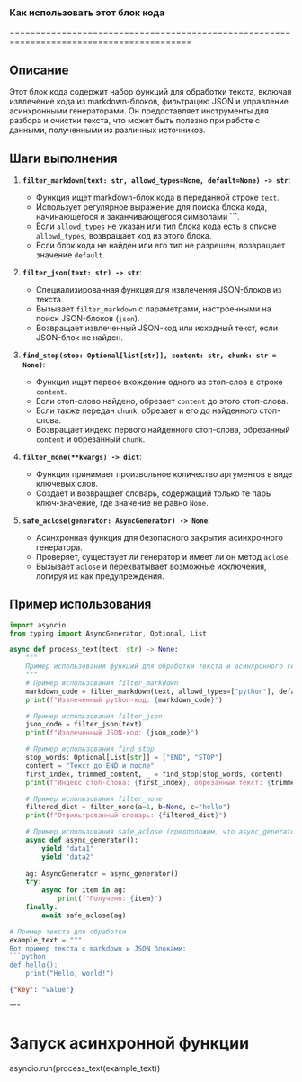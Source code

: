 ### Как использовать этот блок кода

=========================================================================================

Описание
-------------------------
Этот блок кода содержит набор функций для обработки текста, включая извлечение кода из markdown-блоков, фильтрацию JSON и управление асинхронными генераторами. Он предоставляет инструменты для разбора и очистки текста, что может быть полезно при работе с данными, полученными из различных источников.

Шаги выполнения
-------------------------
1. **`filter_markdown(text: str, allowd_types=None, default=None) -> str`**:
   - Функция ищет markdown-блок кода в переданной строке `text`.
   - Использует регулярное выражение для поиска блока кода, начинающегося и заканчивающегося символами ```.
   - Если `allowd_types` не указан или тип блока кода есть в списке `allowd_types`, возвращает код из этого блока.
   - Если блок кода не найден или его тип не разрешен, возвращает значение `default`.

2. **`filter_json(text: str) -> str`**:
   - Специализированная функция для извлечения JSON-блоков из текста.
   - Вызывает `filter_markdown` с параметрами, настроенными на поиск JSON-блоков (````json````).
   - Возвращает извлеченный JSON-код или исходный текст, если JSON-блок не найден.

3. **`find_stop(stop: Optional[list[str]], content: str, chunk: str = None)`**:
   - Функция ищет первое вхождение одного из стоп-слов в строке `content`.
   - Если стоп-слово найдено, обрезает `content` до этого стоп-слова.
   - Если также передан `chunk`, обрезает и его до найденного стоп-слова.
   - Возвращает индекс первого найденного стоп-слова, обрезанный `content` и обрезанный `chunk`.

4. **`filter_none(**kwargs) -> dict`**:
   - Функция принимает произвольное количество аргументов в виде ключевых слов.
   - Создает и возвращает словарь, содержащий только те пары ключ-значение, где значение не равно `None`.

5. **`safe_aclose(generator: AsyncGenerator) -> None`**:
   - Асинхронная функция для безопасного закрытия асинхронного генератора.
   - Проверяет, существует ли генератор и имеет ли он метод `aclose`.
   - Вызывает `aclose` и перехватывает возможные исключения, логируя их как предупреждения.

Пример использования
-------------------------

```python
import asyncio
from typing import AsyncGenerator, Optional, List

async def process_text(text: str) -> None:
    """
    Пример использования функций для обработки текста и асинхронного генератора.
    """
    # Пример использования filter_markdown
    markdown_code = filter_markdown(text, allowd_types=["python"], default="")
    print(f"Извлеченный python-код: {markdown_code}")

    # Пример использования filter_json
    json_code = filter_json(text)
    print(f"Извлеченный JSON-код: {json_code}")

    # Пример использования find_stop
    stop_words: Optional[List[str]] = ["END", "STOP"]
    content = "Текст до END и после"
    first_index, trimmed_content, _ = find_stop(stop_words, content)
    print(f"Индекс стоп-слова: {first_index}, обрезанный текст: {trimmed_content}")

    # Пример использования filter_none
    filtered_dict = filter_none(a=1, b=None, c="hello")
    print(f"Отфильтрованный словарь: {filtered_dict}")

    # Пример использования safe_aclose (предположим, что async_generator - это ваш асинхронный генератор)
    async def async_generator():
        yield "data1"
        yield "data2"
    
    ag: AsyncGenerator = async_generator()
    try:
        async for item in ag:
            print(f"Получено: {item}")
    finally:
        await safe_aclose(ag)

# Пример текста для обработки
example_text = """
Вот пример текста с markdown и JSON блоками:
```python
def hello():
    print("Hello, world!")
```
```json
{"key": "value"}
```
"""

# Запуск асинхронной функции
asyncio.run(process_text(example_text))
```